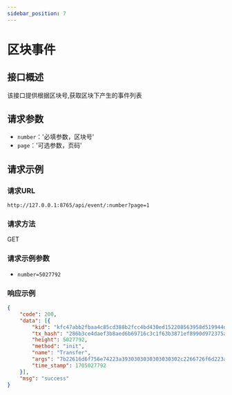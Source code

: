 ```yaml
---
sidebar_position: 7
---
```


# 区块事件

## 接口概述

该接口提供根据区块号,获取区块下产生的事件列表

## 请求参数

* `number`：'必填参数，区块号'
* `page`：'可选参数，页码'

## 请求示例

### 请求URL

`http://127.0.0.1:8765/api/event/:number?page=1`

### 请求方法

GET

### 请求示例参数

* `number=5027792`


### 响应示例

```json
{
	"code": 200,
	"data": [{
		"kid": "kfc47abb2fbaa4c85cd388b2fcc4bd430ed152208563958d519944d327b26",
		"tx_hash": "286b3ce4daef3b8aed6b69716c3c1f63b3871ef8990d972375a1a216fb5209cc",
		"height": 5027792,
		"method": "init",
		"name": "Transfer",
		"args": "7b22616d6f756e74223a3930303030303030302c2266726f6d223a223030303030222c22746f223a22324e37545972444b4e655a66346556475844564a79524b576150646278347176434a6a227d",
		"time_stamp": 1705027792
	}],
	"msg": "success"
}
```